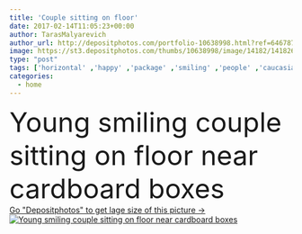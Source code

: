 ```yaml
---
title: 'Couple sitting on floor'
date: 2017-02-14T11:05:23+00:00
author: TarasMalyarevich
author_url: http://depositphotos.com/portfolio-10638998.html?ref=64678756
image: https://st3.depositphotos.com/thumbs/10638998/image/14182/141826178/api_thumb_450.jpg?forcejpeg=true
type: "post"
tags: ['horizontal' ,'happy' ,'package' ,'smiling' ,'people' ,'caucasian' ,'packing' ,'friendship' ,'man' ,'home' ,'couple' ,'moving' ,'woman' ,'boxes' ,'togetherness' ,'friends' ,'indoors' ,'casual' ,'closeness' ,'fireplace' ,'relationship' ,'magazines' ,'relocation' ,'unpacking' ,'relocating' ,'selective focus' ,'new home' ,'moving in' ,'Cardboard Boxes' ,'carton boxes' ]
categories: 
  - home
---
```

<div aling="center">
            <font size="60"> Young smiling couple sitting on floor near cardboard boxes</font>   
</div>
<div>
    <a href='https://depositphotos.com/141826178/stock-photo-couple-sitting-on-floor.html?ref=64678756' target=_blank > Go "Depositphotos" to get lage size of this picture ->
        <img href='https://depositphotos.com/141826178/stock-photo-couple-sitting-on-floor.html?ref=64678756' src='https://st3.depositphotos.com/10638998/14182/i/950/depositphotos_141826178-stock-photo-couple-sitting-on-floor.jpg?forcejpeg=true' alt='Young smiling couple sitting on floor near cardboard boxes' >
    </a>
</div>
